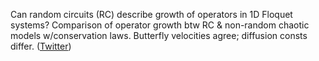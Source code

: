 
Can random circuits (RC) describe growth of operators in 1D Floquet systems? Comparison of operator growth btw RC & non-random chaotic models w/conservation laws. Butterfly velocities agree; diffusion consts differ. ([Twitter](https://twitter.com/JoshuahHeath/status/1202971049744199686))
